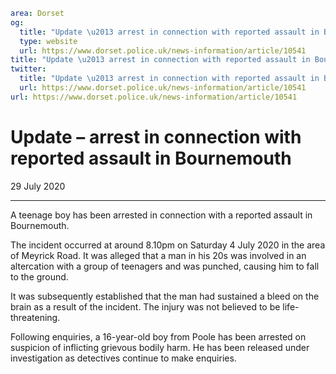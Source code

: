 ```yaml
area: Dorset
og:
  title: "Update \u2013 arrest in connection with reported assault in Bournemouth"
  type: website
  url: https://www.dorset.police.uk/news-information/article/10541
title: "Update \u2013 arrest in connection with reported assault in Bournemouth |"
twitter:
  title: "Update \u2013 arrest in connection with reported assault in Bournemouth"
  url: https://www.dorset.police.uk/news-information/article/10541
url: https://www.dorset.police.uk/news-information/article/10541
```

# Update – arrest in connection with reported assault in Bournemouth

29 July 2020

* * *

A teenage boy has been arrested in connection with a reported assault in Bournemouth.

The incident occurred at around 8.10pm on Saturday 4 July 2020 in the area of Meyrick Road. It was alleged that a man in his 20s was involved in an altercation with a group of teenagers and was punched, causing him to fall to the ground.

It was subsequently established that the man had sustained a bleed on the brain as a result of the incident. The injury was not believed to be life-threatening.

Following enquiries, a 16-year-old boy from Poole has been arrested on suspicion of inflicting grievous bodily harm. He has been released under investigation as detectives continue to make enquiries.
